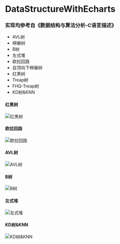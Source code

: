 # DataStructureWithEcharts

### 实现均参考自《数据结构与算法分析-C语言描述》

* AVL树
* 伸展树
* B树
* 左式堆
* 欧拉回路
* 自顶向下伸展树
* 红黑树
* Treap树
* FHQ-Treap树
* KD树&KNN

#### 红黑树
![红黑树][1]
#### 欧拉回路
![欧拉回路][2]
#### AVL树
![AVL树][3]
#### B树
![B树][4]
#### 左式堆
![左式堆][5]
#### KD树&KNN
![KD树&KNN][6]

[1]: https://raw.githubusercontent.com/leaon4/DataStructureWithEcharts/master/assets/img/red-black-tree.gif
[2]: https://raw.githubusercontent.com/leaon4/DataStructureWithEcharts/master/assets/img/euler.gif
[3]: https://raw.githubusercontent.com/leaon4/DataStructureWithEcharts/master/assets/img/avl.gif
[4]: https://raw.githubusercontent.com/leaon4/DataStructureWithEcharts/master/assets/img/b-tree.gif
[5]: https://raw.githubusercontent.com/leaon4/DataStructureWithEcharts/master/assets/img/leftist-heap.gif
[6]: https://raw.githubusercontent.com/leaon4/DataStructureWithEcharts/master/assets/img/kdtree.gif